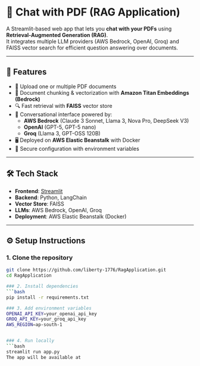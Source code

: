# 📄 Chat with PDF (RAG Application)

A Streamlit-based web app that lets you **chat with your PDFs** using **Retrieval-Augmented Generation (RAG)**.  
It integrates multiple LLM providers (AWS Bedrock, OpenAI, Groq) and FAISS vector search for efficient question answering over documents.  

---

## 🚀 Features
- 📂 Upload one or multiple PDF documents  
- 🧩 Document chunking & vectorization with **Amazon Titan Embeddings (Bedrock)**  
- 🔍 Fast retrieval with **FAISS** vector store  
- 💬 Conversational interface powered by:  
  - **AWS Bedrock** (Claude 3 Sonnet, Llama 3, Nova Pro, DeepSeek V3)  
  - **OpenAI** (GPT-5, GPT-5 nano)  
  - **Groq** (Llama 3, GPT-OSS 120B)  
- 🖥️ Deployed on **AWS Elastic Beanstalk** with Docker  
- 🔐 Secure configuration with environment variables  

---

## 🛠️ Tech Stack
- **Frontend**: [Streamlit](https://streamlit.io/)  
- **Backend**: Python, LangChain  
- **Vector Store**: FAISS  
- **LLMs**: AWS Bedrock, OpenAI, Groq  
- **Deployment**: AWS Elastic Beanstalk (Docker)  

---

## ⚙️ Setup Instructions

### 1. Clone the repository
```bash
git clone https://github.com/liberty-1776/RagApplication.git
cd RagApplication

### 2. Install dependencies
```bash
pip install -r requirements.txt

### 3. Add environment variables
OPENAI_API_KEY=your_openai_api_key
GROQ_API_KEY=your_groq_api_key
AWS_REGION=ap-south-1


### 4. Run locally
```bash
streamlit run app.py
The app will be available at